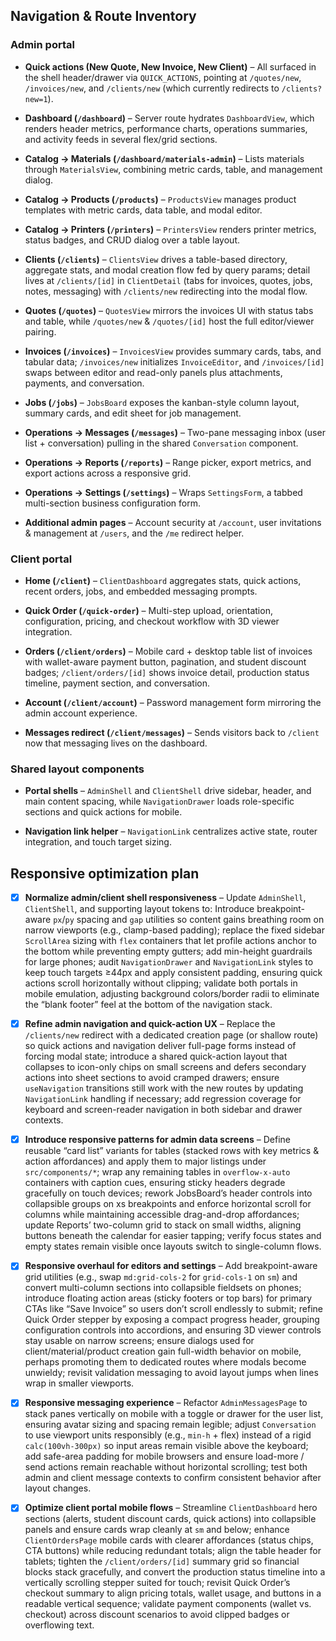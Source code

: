 ## Navigation & Route Inventory

### Admin portal

- **Quick actions (New Quote, New Invoice, New Client)** – All surfaced in the shell header/drawer via `QUICK_ACTIONS`, pointing at `/quotes/new`, `/invoices/new`, and `/clients/new` (which currently redirects to `/clients?new=1`).

- **Dashboard (`/dashboard`)** – Server route hydrates `DashboardView`, which renders header metrics, performance charts, operations summaries, and activity feeds in several flex/grid sections.

- **Catalog → Materials (`/dashboard/materials-admin`)** – Lists materials through `MaterialsView`, combining metric cards, table, and management dialog.

- **Catalog → Products (`/products`)** – `ProductsView` manages product templates with metric cards, data table, and modal editor.

- **Catalog → Printers (`/printers`)** – `PrintersView` renders printer metrics, status badges, and CRUD dialog over a table layout.

- **Clients (`/clients`)** – `ClientsView` drives a table-based directory, aggregate stats, and modal creation flow fed by query params; detail lives at `/clients/[id]` in `ClientDetail` (tabs for invoices, quotes, jobs, notes, messaging) with `/clients/new` redirecting into the modal flow.

- **Quotes (`/quotes`)** – `QuotesView` mirrors the invoices UI with status tabs and table, while `/quotes/new` & `/quotes/[id]` host the full editor/viewer pairing.

- **Invoices (`/invoices`)** – `InvoicesView` provides summary cards, tabs, and tabular data; `/invoices/new` initializes `InvoiceEditor`, and `/invoices/[id]` swaps between editor and read-only panels plus attachments, payments, and conversation.

- **Jobs (`/jobs`)** – `JobsBoard` exposes the kanban-style column layout, summary cards, and edit sheet for job management.

- **Operations → Messages (`/messages`)** – Two-pane messaging inbox (user list + conversation) pulling in the shared `Conversation` component.

- **Operations → Reports (`/reports`)** – Range picker, export metrics, and export actions across a responsive grid.

- **Operations → Settings (`/settings`)** – Wraps `SettingsForm`, a tabbed multi-section business configuration form.

- **Additional admin pages** – Account security at `/account`, user invitations & management at `/users`, and the `/me` redirect helper.

### Client portal

- **Home (`/client`)** – `ClientDashboard` aggregates stats, quick actions, recent orders, jobs, and embedded messaging prompts.

- **Quick Order (`/quick-order`)** – Multi-step upload, orientation, configuration, pricing, and checkout workflow with 3D viewer integration.

- **Orders (`/client/orders`)** – Mobile card + desktop table list of invoices with wallet-aware payment button, pagination, and student discount badges; `/client/orders/[id]` shows invoice detail, production status timeline, payment section, and conversation.

- **Account (`/client/account`)** – Password management form mirroring the admin account experience.

- **Messages redirect (`/client/messages`)** – Sends visitors back to `/client` now that messaging lives on the dashboard.

### Shared layout components

- **Portal shells** – `AdminShell` and `ClientShell` drive sidebar, header, and main content spacing, while `NavigationDrawer` loads role-specific sections and quick actions for mobile.

- **Navigation link helper** – `NavigationLink` centralizes active state, router integration, and touch target sizing.

## Responsive optimization plan

- [x] **Normalize admin/client shell responsiveness** – Update `AdminShell`, `ClientShell`, and supporting layout tokens to: Introduce breakpoint-aware `px`/`py` spacing and `gap` utilities so content gains breathing room on narrow viewports (e.g., clamp-based padding); replace the fixed sidebar `ScrollArea` sizing with `flex` containers that let profile actions anchor to the bottom while preventing empty gutters; add min-height guardrails for large phones; audit `NavigationDrawer` and `NavigationLink` styles to keep touch targets ≥44px and apply consistent padding, ensuring quick actions scroll horizontally without clipping; validate both portals in mobile emulation, adjusting background colors/border radii to eliminate the “blank footer” feel at the bottom of the navigation stack.

- [x] **Refine admin navigation and quick-action UX** – Replace the `/clients/new` redirect with a dedicated creation page (or shallow route) so quick actions and navigation deliver full-page forms instead of forcing modal state; introduce a shared quick-action layout that collapses to icon-only chips on small screens and defers secondary actions into sheet sections to avoid cramped drawers; ensure `useNavigation` transitions still work with the new routes by updating `NavigationLink` handling if necessary; add regression coverage for keyboard and screen-reader navigation in both sidebar and drawer contexts.

- [x] **Introduce responsive patterns for admin data screens** – Define reusable “card list” variants for tables (stacked rows with key metrics & action affordances) and apply them to major listings under `src/components/*`; wrap any remaining tables in `overflow-x-auto` containers with caption cues, ensuring sticky headers degrade gracefully on touch devices; rework JobsBoard’s header controls into collapsible groups on xs breakpoints and enforce horizontal scroll for columns while maintaining accessible drag-and-drop affordances; update Reports’ two-column grid to stack on small widths, aligning buttons beneath the calendar for easier tapping; verify focus states and empty states remain visible once layouts switch to single-column flows.

- [x] **Responsive overhaul for editors and settings** – Add breakpoint-aware grid utilities (e.g., swap `md:grid-cols-2` for `grid-cols-1` on `sm`) and convert multi-column sections into collapsible fieldsets on phones; introduce floating action areas (sticky footers or top bars) for primary CTAs like “Save Invoice” so users don’t scroll endlessly to submit; refine Quick Order stepper by exposing a compact progress header, grouping configuration controls into accordions, and ensuring 3D viewer controls stay usable on narrow screens; ensure dialogs used for client/material/product creation gain full-width behavior on mobile, perhaps promoting them to dedicated routes where modals become unwieldy; revisit validation messaging to avoid layout jumps when lines wrap in smaller viewports.

- [x] **Responsive messaging experience** – Refactor `AdminMessagesPage` to stack panes vertically on mobile with a toggle or drawer for the user list, ensuring avatar sizing and spacing remain legible; adjust `Conversation` to use viewport units responsibly (e.g., `min-h` + flex) instead of a rigid `calc(100vh-300px)` so input areas remain visible above the keyboard; add safe-area padding for mobile browsers and ensure load-more / send actions remain reachable without horizontal scrolling; test both admin and client message contexts to confirm consistent behavior after layout changes.

- [x] **Optimize client portal mobile flows** – Streamline `ClientDashboard` hero sections (alerts, student discount cards, quick actions) into collapsible panels and ensure cards wrap cleanly at `sm` and below; enhance `ClientOrdersPage` mobile cards with clearer affordances (status chips, CTA buttons) while reducing redundant totals; align the table header for tablets; tighten the `/client/orders/[id]` summary grid so financial blocks stack gracefully, and convert the production status timeline into a vertically scrolling stepper suited for touch; revisit Quick Order’s checkout summary to align pricing totals, wallet usage, and buttons in a readable vertical sequence; validate payment components (wallet vs. checkout) across discount scenarios to avoid clipped badges or overflowing text.

